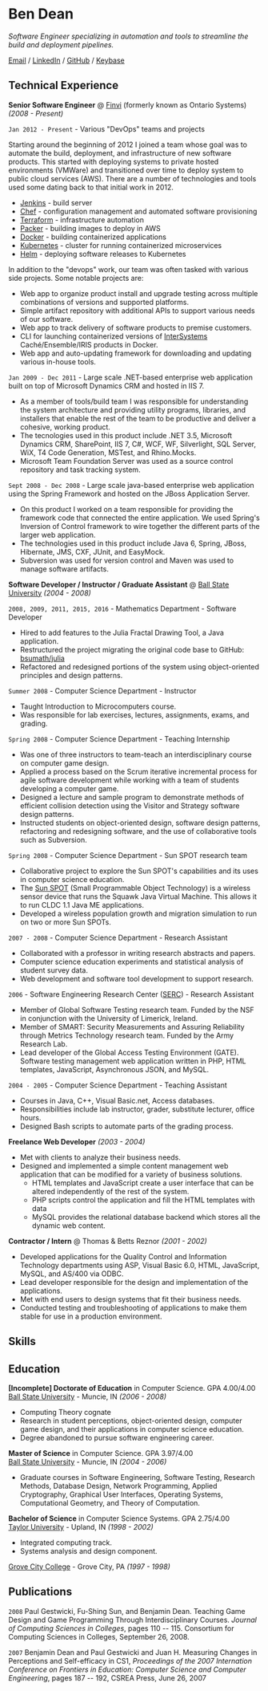 # Ben Dean

_Software Engineer specializing in automation and tools to streamline the build and deployment pipelines._

[Email] / [LinkedIn] / [GitHub] / [Keybase]

## Technical Experience

**Senior Software Engineer** @ [Finvi] (formerly known as Ontario Systems) _(2008 - Present)_

`Jan 2012 - Present` - Various "DevOps" teams and projects

Starting around the beginning of 2012 I joined a team whose goal was to automate the build, deployment, and infrastructure of new software products.
This started with deploying systems to private hosted environments (VMWare) and transitioned over time to deploy system to public cloud services (AWS).
There are a number of technologies and tools used some dating back to that initial work in 2012.

- [Jenkins] - build server
- [Chef] - configuration management and automated software provisioning
- [Terraform] - infrastructure automation
- [Packer] - building images to deploy in AWS
- [Docker] - building containerized applications
- [Kubernetes] - cluster for running containerized microservices
- [Helm] - deploying software releases to Kubernetes

In addition to the "devops" work, our team was often tasked with various side projects. Some notable projects are:

- Web app to organize product install and upgrade testing across multiple combinations of versions and supported platforms.
- Simple artifact repository with additional APIs to support various needs of our software.
- Web app to track delivery of software products to premise customers.
- CLI for launching containerized versions of [InterSystems] Caché/Ensemble/IRIS products in Docker.
- Web app and auto-updating framework for downloading and updating various in-house tools.

`Jan 2009 - Dec 2011` - Large scale .NET-based enterprise web application built on top of Microsoft Dynamics CRM and hosted in IIS 7.

- As a member of tools/build team I was responsible for understanding the system architecture and providing utility programs, libraries, and installers that enable the rest of the team to be productive and deliver a cohesive, working product.
- The tecnologies used in this product include .NET 3.5, Microsoft Dynamics CRM, SharePoint, IIS 7, C#, WCF, WF, Silverlight, SQL Server, WiX, T4 Code Generation, MSTest, and Rhino.Mocks.
- Microsoft Team Foundation Server was used as a source control repository and task tracking system.

`Sept 2008 - Dec 2008` - Large scale java-based enterprise web application using the Spring Framework and hosted on the JBoss Application Server.

- On this product I worked on a team responsible for providing the framework code that connected the entire application. We used Spring's Inversion of Control framework to wire together the different parts of the larger web application.
- The technologies used in this product include Java 6, Spring, JBoss, Hibernate, JMS, CXF, JUnit, and EasyMock.
- Subversion was used for version control and Maven was used to manage software artifacts.

**Software Developer / Instructor / Graduate Assistant** @ [Ball State University] _(2004 - 2008)_


`2008, 2009, 2011, 2015, 2016` - Mathematics Department - Software Developer

- Hired to add features to the Julia Fractal Drawing Tool, a Java	application.
- Restructured the project migrating the original code base to GitHub: [bsumath/julia](https://github.com/bsumath/julia)
- Refactored and redesigned portions of the system using object-oriented principles and design patterns.


`Summer 2008` - Computer Science Department - Instructor

- Taught Introduction to Microcomputers course.
- Was responsible for lab exercises, lectures, assignments, exams, and grading.


`Spring 2008` - Computer Science Department - Teaching Internship

- Was one of three instructors to team-teach an interdisciplinary course on computer game design.
- Applied a process based on the Scrum iterative incremental process for agile software development while working with a team of students developing a computer game.
- Designed a lecture and sample program to demonstrate methods of efficient collision detection using the Visitor and Strategy software design patterns.
- Instructed students on object-oriented design, software design patterns, refactoring and redesigning software, and the use of collaborative tools such as Subversion.

`Spring 2008` - Computer Science Department - Sun SPOT research team

- Collaborative project to explore the Sun SPOT's capabilities and its uses in computer science education.
- The [Sun SPOT] (Small Programmable Object Technology) is a wireless sensor device that runs the Squawk Java Virtual Machine. This allows it to run CLDC 1.1 Java ME applications.
- Developed a wireless population growth and migration simulation to run on two or more Sun SPOTs.


`2007 - 2008` - Computer Science Department - Research Assistant

- Collaborated with a professor in writing research abstracts and papers.
- Computer science education experiments and statistical analysis of student survey data.
- Web development and software tool development to support research.

`2006` - Software Engineering Research Center ([SERC]) - Research Assistant

- Member of Global Software Testing research team. Funded by the NSF in conjunction with the University of Limerick, Ireland.
- Member of SMART: Security Measurements and Assuring Reliability through Metrics Technology research team. Funded by the Army Research Lab.
- Lead developer of the Global Access Testing Environment (GATE). Software testing management web application written in PHP, HTML templates, JavaScript, Asynchronous JSON, and MySQL.

`2004 - 2005` - Computer Science Department - Teaching Assistant

- Courses in Java, C++, Visual Basic.net, Access databases.
- Responsibilities include lab instructor, grader, substitute lecturer, office hours.
- Designed Bash scripts to automate parts of the grading process.


**Freelance Web Developer** _(2003 - 2004)_

- Met with clients to analyze their business needs.
- Designed and implemented a simple content management web application that can be modified for a variety of business solutions.
    - HTML templates and JavaScript create a user interface that can be altered independently of the rest of the system.
    - PHP scripts control the application and fill the HTML templates with data
    - MySQL provides the relational database backend which stores all the dynamic web content.
            
**Contractor / Intern** @ Thomas & Betts Reznor _(2001 - 2002)_

- Developed applications for the Quality Control and Information Technology departments using ASP, Visual Basic 6.0, HTML, JavaScript, MySQL, and AS/400 via ODBC.
- Lead developer responsible for the design and implementation of the applications.
- Met with end users to design systems that fit their business needs.
- Conducted testing and troubleshooting of applications to make them stable for use in a production environment.

## Skills


## Education

**[Incomplete] Doctorate of Education** in Computer Science. GPA 4.00/4.00<br>
[Ball State University] - Muncie, IN _(2006 - 2008)_

- Computing Theory cognate
- Research in student perceptions, object-oriented design, computer game design, and their
  applications in computer science education.
- Degree abandoned to pursue software engineering career.

**Master of Science** in Computer Science. GPA 3.97/4.00<br>
[Ball State University] - Muncie, IN _(2004 - 2006)_

- Graduate courses in Software Engineering, Software Testing, Research Methods, Database Design,
  Network Programming, Applied Cryptography, Graphical User Interfaces, Operating Systems,
  Computational Geometry, and Theory of Computation.

**Bachelor of Science** in Computer Science Systems. GPA 2.75/4.00<br>
[Taylor University] - Upland, IN _(1998 - 2002)_

- Integrated computing track.
- Systems analysis and design component.

[Grove City College] - Grove City, PA _(1997 - 1998)_

## Publications

`2008`
Paul Gestwicki, Fu-Shing Sun, and Benjamin Dean.
Teaching Game Design and Game Programming Through Interdisciplinary Courses.
_Journal of Computing Sciences in Colleges_,
pages 110 -- 115.
Consortium for Computing Sciences in Colleges, September 26, 2008.

`2007`
Benjamin Dean and Paul Gestwicki and Juan H.
Measuring Changes in Perceptions and Self-efficacy in CS1,
_Proceedings of the 2007 Internation Conference on Frontiers in Education: Computer Science and Computer Engineering_,
pages 187 -- 192,
CSREA Press, June 26, 2007


[Email]: mailto:benthedean@gmail.com
[LinkedIn]: https://linkedin.com/in/ben-dean-511346217
[GitHub]: https://github.com/b-dean
[Keybase]: https://keybase.io/b_dean
[Finvi]: https://finvi.com
[Ball State University]: https://bsu.edu
[Taylor University]: https://tayloru.edu
[Grove City College]: https://gcc.edu
[Jenkins]: https://www.jenkins.io
[Chef]: https://www.chef.io
[Terraform]: https://www.terraform.io
[Packer]: https://www.packer.io
[Docker]: https://www.docker.com/
[Kubernetes]: https://kubernetes.io
[Helm]: https://helm.sh
[InterSystems]: https://intersystems.com
[Sun SPOT]: https://en.wikipedia.org/wiki/Sun_SPOT
[SERC]: https://www.serc.net

